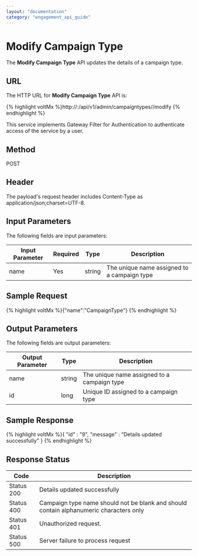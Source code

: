 ```yaml
---
layout: "documentation"
category: "engagement_api_guide"
---
```


# Modify Campaign Type

The **Modify Campaign Type** API updates the details of a campaign type.

## URL

The HTTP URL for **Modify Campaign Type** API is:

{% highlight voltMx %}http://<host>:<port>/api/v1/admin/campaigntypes/<id>/modify
{% endhighlight %}

This service implements Gateway Filter for Authentication to authenticate access of the service by a user.

## Method

POST

## Header

The payload's request header includes Content-Type as application/json;charset=UTF-8.

## Input Parameters

The following fields are input parameters:

| Input Parameter | Required | Type   | Description                                 |
| --------------- | -------- | ------ | ------------------------------------------- |
| name            | Yes      | string | The unique name assigned to a campaign type |

## Sample Request

{% highlight voltMx %}{"name":"CampaignType"}
{% endhighlight %}

## Output Parameters

The following fields are output parameters:

| Output Parameter | Type   | Description                                 |
| ---------------- | ------ | ------------------------------------------- |
| name             | string | The unique name assigned to a campaign type |
| id               | long   | Unique ID assigned to a campaign type       |

## Sample Response

{% highlight voltMx %}{
"id" : "9",
"message" : "Details updated successfully"
}
{% endhighlight %}

## Response Status

| Code       | Description                                                                            |
| ---------- | -------------------------------------------------------------------------------------- |
| Status 200 | Details updated successfully                                                           |
| Status 400 | Campaign type name should not be blank and should contain alphanumeric characters only |
| Status 401 | Unauthorized request.                                                                  |
| Status 500 | Server failure to process request                                                      |
